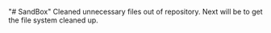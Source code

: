 "# SandBox" 
Cleaned unnecessary files out of repository.
Next will be to get the file system cleaned up.
